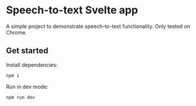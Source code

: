 # Speech-to-text Svelte app

A simple project to demonstrate speech-to-text functionality. Only tested on Chrome.

## Get started

Install dependencies:

```bash
npm i
```

Run in dev mode:

```bash
npm run dev
```

